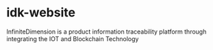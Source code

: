 # idk-website
InfiniteDimension is a product information traceability platform through integrating the IOT and Blockchain Technology